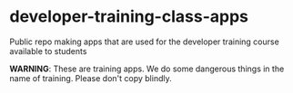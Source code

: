 # developer-training-class-apps
Public repo making apps that are used for the developer training course available to students

**WARNING**: These are training apps. We do some dangerous things in the name of training. Please don't copy blindly.
